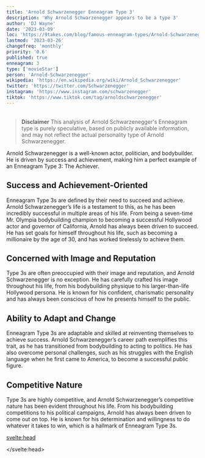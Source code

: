 ```yaml
---
title: 'Arnold Schwarzenegger Enneagram Type 3'
description: 'Why Arnold Schwarzenegger appears to be a type 3'
author: 'DJ Wayne'
date: '2023-03-09'
loc: 'https://9takes.com/blog/famous-enneagram-types/Arnold-Schwarzenegger'
lastmod: '2023-03-26'
changefreq: 'monthly'
priority: '0.6'
published: true
enneagram: 3
type: ['movieStar']
person: 'Arnold-Schwarzenegger'
wikipedia: 'https://en.wikipedia.org/wiki/Arnold_Schwarzenegger'
twitter: 'https://twitter.com/Schwarzenegger'
instagram: 'https://www.instagram.com/schwarzenegger'
tiktok: 'https://www.tiktok.com/tag/arnoldschwarzenegger'
---
```


<script>
	import  PopCard  from "../../../lib/components/atoms/PopCard.svelte";
</script>
<div
	style="display: flex;
    justify-content: center;
margin: 1rem 0;"
>
	<PopCard
		image={`/types/3s/${'Arnold-Schwarzenegger'}.webp`}
		showIcon={false}
		displayText="Arnold Schwarzenegger"
		subtext=""
	/>
</div>

> **Disclaimer** This analysis of Arnold Schwarzenegger's Enneagram type is purely speculative, based on publicly available information, and may not reflect the actual personality type of Arnold Schwarzenegger.

<p class="firstLetter">Arnold Schwarzenegger is a well-known actor, politician, and bodybuilder. He is driven by success and achievement, making him a perfect example of an Enneagram Type 3: The Achiever.</p>

## Success and Achievement-Oriented

Enneagram Type 3s are defined by their need to succeed and achieve. Arnold Schwarzenegger’s life is a testament to this, as he has been incredibly successful in multiple areas of his life. From being a seven-time Mr. Olympia bodybuilding champion to becoming a successful Hollywood actor and governor of California, Arnold has always been driven to succeed. He has set goals for himself throughout his life, such as becoming a millionaire by the age of 30, and has worked tirelessly to achieve them.

## Concerned with Image and Reputation

Type 3s are often preoccupied with their image and reputation, and Arnold Schwarzenegger is no exception. He has carefully crafted his image throughout his life, from his bodybuilding physique to his larger-than-life Hollywood persona. He is known for his confident, charismatic personality and has always been conscious of how he presents himself to the public.

## Ability to Adapt and Change

Enneagram Type 3s are adaptable and skilled at reinventing themselves to achieve success. Arnold Schwarzenegger’s career path exemplifies this trait, as he has transitioned from bodybuilding to acting to politics. He has also overcome personal challenges, such as his struggles with the English language when he first came to America, to become a successful public figure.

## Competitive Nature

Type 3s are highly competitive, and Arnold Schwarzenegger’s competitive nature has been evident throughout his life. From his bodybuilding competitions to his political campaigns, Arnold has always been driven to come out on top. He is known for his determination and willingness to do whatever it takes to win, which is a hallmark of Enneagram Type 3s.

<svelte:head>

<script type="application/ld+json">
{
  "@context": "http://schema.org",
  "type": "Article",
  "author": {
    "type": "Person",
    "name": "DJ Wayne",
    "sameAs": [
      {
        "@id": "https://www.instagram.com/djwayne3/"
      },
          {
            "@id": "https://www.linkedin.com/in/davidtwayne/"
          },
      {
        "@id": "https://twitter.com/djwayne3"
      }
     ]
  },
  "dateModified": "2023-03-10",
  "datePublished": "2023-03-08",
  "description": "This article explores why Arnold Schwarzenegger appears to be a Type 3 in the Enneagram system, focusing on his success and achievement-oriented mindset, concern for his image and reputation, ability to adapt and change, and competitive nature.",
  "headline": "Arnold Schwarzenegger Enneagram Type 3",
  "image": {
    "type": "ImageObject",
    "height": 800,
    "url": "https://9takes.com/types/3s/Arnold-Schwarzenegger.webp",
    "width": 1200
  },
  "mainEntityOfPage": {
    "id": "https://9takes.com/blog/famous-enneagram-types/Arnold-Schwarzenegger",
    "type": "WebPage"
  },
  "mentions": {
    "type": "Person",
    "name": "Arnold Schwarzenegger",
    "sameAs": [
      "https://en.wikipedia.org/wiki/Arnold-Schwarzenegger",
      "https://www.instagram.com/schwarzenegger/",
      "https://twitter.com/Schwarzenegger"
    ]
  },
  "publisher": {
        "@type": "Organization",
        "sameAs": [
          {
            "@id": "https://www.instagram.com/9takesdotcom/"
          },
          {
            "@id": "https://twitter.com/9takesdotcom"
          }
        ],
        "logo": {
          "@type": "ImageObject",
          "url": {
            "@id": "https://9takes.com/brand/darkRubix.png"
          }
        },
        "name": "9takes"
    }
}
</script>

</svelte:head>
